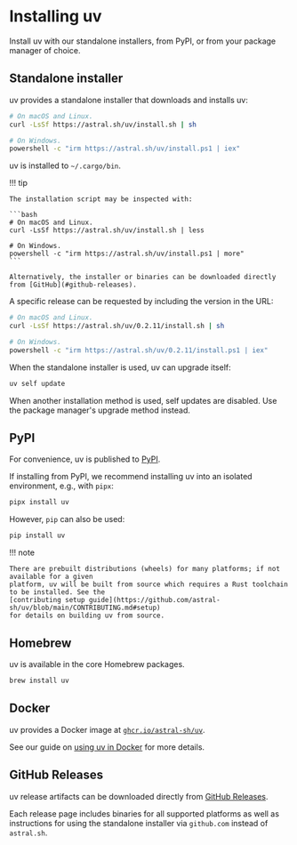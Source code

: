 # Installing uv

Install uv with our standalone installers, from PyPI, or from your package manager of choice.

## Standalone installer

uv provides a standalone installer that downloads and installs uv:

```bash
# On macOS and Linux.
curl -LsSf https://astral.sh/uv/install.sh | sh

# On Windows.
powershell -c "irm https://astral.sh/uv/install.ps1 | iex"
```

uv is installed to `~/.cargo/bin`.

!!! tip

    The installation script may be inspected with:

    ```bash
    # On macOS and Linux.
    curl -LsSf https://astral.sh/uv/install.sh | less

    # On Windows.
    powershell -c "irm https://astral.sh/uv/install.ps1 | more"
    ```

    Alternatively, the installer or binaries can be downloaded directly from [GitHub](#github-releases).

A specific release can be requested by including the version in the URL:

```bash
# On macOS and Linux.
curl -LsSf https://astral.sh/uv/0.2.11/install.sh | sh

# On Windows.
powershell -c "irm https://astral.sh/uv/0.2.11/install.ps1 | iex"
```

When the standalone installer is used, uv can upgrade itself:

```bash
uv self update
```

When another installation method is used, self updates are disabled. Use the package manager's
upgrade method instead.

## PyPI

For convenience, uv is published to [PyPI](https://pypi.org/project/uv/).

If installing from PyPI, we recommend installing uv into an isolated environment, e.g., with `pipx`:

```bash
pipx install uv
```

However, `pip` can also be used:

```bash
pip install uv
```

!!! note

    There are prebuilt distributions (wheels) for many platforms; if not available for a given
    platform, uv will be built from source which requires a Rust toolchain to be installed. See the
    [contributing setup guide](https://github.com/astral-sh/uv/blob/main/CONTRIBUTING.md#setup)
    for details on building uv from source.

## Homebrew

uv is available in the core Homebrew packages.

```bash
brew install uv
```

## Docker

uv provides a Docker image at
[`ghcr.io/astral-sh/uv`](https://github.com/astral-sh/uv/pkgs/container/uv).

See our guide on [using uv in Docker](./guides/integration/docker.md) for more details.

## GitHub Releases

uv release artifacts can be downloaded directly from
[GitHub Releases](https://github.com/astral-sh/uv/releases).

Each release page includes binaries for all supported platforms as well as instructions for using
the standalone installer via `github.com` instead of `astral.sh`.
